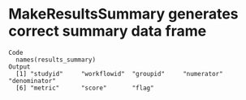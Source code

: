 # MakeResultsSummary generates correct summary data frame

    Code
      names(results_summary)
    Output
      [1] "studyid"     "workflowid"  "groupid"     "numerator"   "denominator"
      [6] "metric"      "score"       "flag"       

